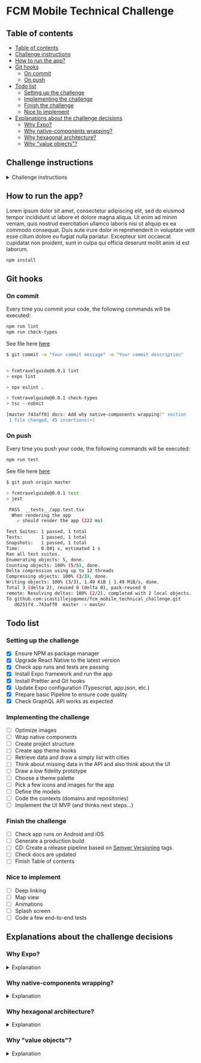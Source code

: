 # FCM Mobile Technical Challenge

## Table of contents

* [Table of contents](#table-of-contents)
* [Challenge instructions](#challenge-instructions)
* [How to run the app?](#how-to-run-the-app-)
* [Git hooks](#git-hooks)
  + [On commit](#on-commit)
  + [On push](#on-push)
* [Todo list](#todo-list)
  + [Setting up the challenge](#setting-up-the-challenge)
  + [Implementing the challenge](#implementing-the-challenge)
  + [Finish the challenge](#finish-the-challenge)
  + [Nice to implement](#nice-to-implement)
* [Explanations about the challenge decisions](#explanations-about-the-challenge-decisions)
  + [Why Expo?](#why-expo-)
  + [Why native-components wrapping?](#why-native-components-wrapping-)
  + [Why hexagonal architecture?](#why-hexagonal-architecture-)
  + [Why "value objects"?](#why--value-objects--)


## Challenge instructions

<details>
  <summary>Challenge instructions</summary>

  ## What
  FCM Digital team want to launch a new shiny travel guide app. We found that we have the chance to deliver a great product to our travelers. All best information about main world cities in their hands.

  ## Why
  Our current app is the best business itinerary app for FCM customers and we want to offer them a good curated travel guide, without risking the usability of main app in terms of disk usage and complexity. KISS principle.

  ## How
  As we are tech enthusiasts we want to improve our infrastructure, so we decided to implement a GraphQL API to be consumed by our frontend team. Many developers love this technology and after some research we think it fits perfectly for mobile and web apps using React. 

  We need your help to build a first prototype in react native, so we can test the potential of using this technology.

  ## Brief
  First version of the app needs to have following things:
  - Home screen with cities list
  - Detail city screen or embedded component in the list with some useful information as city name, currency, some monuments to visit and some restaurants

  ## Delivery
  Final solution is up to you, there are as many solutions as developers exists. You decide how to present the MVP taking design, usability, architecture and completeness decisions.

  ## How to use challenge API
  To run GraphQL API execute following command

  ````
  yarn run graphql
  ````

  It will launch a local graphql in ```http://localhost:3000/``` to use as graphql endpoint in your app.

  This local server gives you all data from ```db.js``` file and you can test your graphql queries with integrated GraphiQL IDE in ```http://localhost:3000/graphql```

  ````
  Example queries

  query {
    City(id: 2) {
      name
    }
  }

  query {
    allCities {
      name
    }
  }
  ````

  ## How to use Graphql in react native

  React native community recommends Apollo Client as the best library to use GraphQL in mobile (Visit https://www.apollographql.com/docs/react/)
</details>

## How to run the app?

Lorem ipsum dolor sit amet, consectetur adipiscing elit, sed do eiusmod tempor incididunt ut labore et dolore magna aliqua. Ut enim ad minim veniam, quis nostrud exercitation ullamco laboris nisi ut aliquip ex ea commodo consequat. Duis aute irure dolor in reprehenderit in voluptate velit esse cillum dolore eu fugiat nulla pariatur. Excepteur sint occaecat cupidatat non proident, sunt in culpa qui officia deserunt mollit anim id est laborum.

```bash
npm install
```

## Git hooks

### On commit

Every time you commit your code, the following commands will be executed:

```bash
npm run lint
npm run check-types
```
See file here [here](/.husky/pre-commit)

```bash
$ git commit -m "Your commit message" -m "Your commit description"


> fcmtravelguide@0.0.1 lint
> expo lint

> npx eslint .

> fcmtravelguide@0.0.1 check-types
> tsc --noEmit

[master 743aff0] docs: Add why native-components wrapping?" section
 1 file changed, 45 insertions(+)
```

### On push

Every time you push your code, the following commands will be executed:

```bash
npm run test
```
See file here [here](/.husky/pre-push)

```bash
$ git push origin master

> fcmtravelguide@0.0.1 test
> jest

 PASS  __tests__/app.test.tsx
  When rendering the app
    ✓ should render the app (222 ms)

Test Suites: 1 passed, 1 total
Tests:       1 passed, 1 total
Snapshots:   1 passed, 1 total
Time:        0.841 s, estimated 1 s
Ran all test suites.
Enumerating objects: 5, done.
Counting objects: 100% (5/5), done.
Delta compression using up to 12 threads
Compressing objects: 100% (3/3), done.
Writing objects: 100% (3/3), 1.49 KiB | 1.49 MiB/s, done.
Total 3 (delta 2), reused 0 (delta 0), pack-reused 0
remote: Resolving deltas: 100% (2/2), completed with 2 local objects.
To github.com:icastillejogomez/fcm_mobile_technical_challenge.git
   d6251f4..743aff0  master -> master
```

## Todo list

### Setting up the challenge

- [x] Ensure NPM as package manager
- [x] Upgrade React Native to the latest version
- [x] Check app runs and tests are passing
- [x] Install Expo framework and run the app
- [x] Install Prettier and Git hooks
- [x] Update Expo configuration (Typescript, app.json, etc.)
- [x] Prepare basic Pipeline to ensure code quality
- [x] Check GraphQL API works as expected

### Implementing the challenge

- [ ] Optimize images
- [ ] Wrap native components
- [ ] Create project structure
- [ ] Create app theme hooks
- [ ] Retrieve data and draw a simply list with cities
- [ ] Think about missing data in the API and also think about the UI
- [ ] Draw a low fidelity prototype
- [ ] Choose a theme palette
- [ ] Pick a few icons and images for the app
- [ ] Define the models
- [ ] Code the contexts (domains and repositories)
- [ ] Implement the UI MVP (and thinks next steps...)

### Finish the challenge

- [ ] Check app runs on Android and iOS
- [ ] Generate a production build
- [ ] CD: Create a release pipeline based on [Semver Versioning](https://semver.org/) tags.
- [ ] Check docs are updated
- [ ] Finish Table of contents

### Nice to implement

- [ ] Deep linking
- [ ] Map view
- [ ] Animations
- [ ] Splash screen
- [ ] Code a few end-to-end tests

## Explanations about the challenge decisions

### Why Expo?

<details>
  <summary>Explanation</summary>
  <br />
  Expo is a React Native framework that allows you to build native iOS and Android apps using JavaScript and React. It is a great tool for building cross-platform apps and it is easy to use. It also has a lot of community support and a lot of plugins that can be used to extend the functionality of the framework. Eventhough in the past was a risky choice, nowadays is worth it. With Expo we can spend time on the business logic and what users want and not on the platform specifics.
</details>

### Why native-components wrapping?

<details>
  <summary>Explanation</summary>
  <br />
  Lorem ipsum dolor sit amet, consectetur adipiscing elit, sed do eiusmod tempor incididunt ut labore et dolore magna aliqua. Ut enim ad minim veniam, quis nostrud exercitation ullamco laboris nisi ut aliquip ex ea commodo consequat. Duis aute irure dolor in reprehenderit in voluptate velit esse cillum dolore eu fugiat nulla pariatur. Excepteur sint occaecat cupidatat non proident, sunt in culpa qui officia deserunt mollit anim id est laborum.
  <br />

  ```typescript
  import { Text, StyleSheet } from 'react-native'
  import type { TextProps } from 'react-native'

  export type FMCTextVariant = 'default' | 'inherit' | 'title' | 'caption'
  export type FMCTextWeight = 'normal' | 'bold' | '100' | '200' | '300' | '400' | '500' | '600' | '700' | '800' | '900'
  export type FMCTextColor = 'default' | 'inherit' | 'primary' | 'secondary' | 'tertiary' | 'error' | 'warning' | 'success' | 'info'

  export type FMCTextProps = TextProps & {
    variant?: FMCTextVariant
    weight?: FMCTextWeight
    color?: FMCTextColor
    size?: FMCTextSize
  }

  export const FMCText = (props: FMCTextProps) => {
    const { variant = 'default', weight = 'normal', color = 'default', size = 'medium', ...rest } = props

    return (
      <Text
        {...rest}
        style={[
          {
            fontWeight: weight,
            color: color,
            fontSize: size,
          },
          rest.style,
        ]}
      />
    )
  }

  const styles = StyleSheet.create({})
  ```
</details>

### Why hexagonal architecture?

<details>
  <summary>Explanation</summary>
  <br />
  Hexagonal architecture is a software design pattern that helps to organize code into smaller, more manageable modules. It is based on the idea of dividing a system into discrete, independent modules that communicate with each other through well-defined interfaces. Each module has a clear responsibility and is responsible for a specific part of the system. This helps to keep the code modular and easier to understand and maintain.
</details>

### Why "value objects"?

<details>
  <summary>Explanation</summary>
  <br />

  Lorem ipsum dolor sit amet, consectetur adipiscing elit, sed do eiusmod tempor incididunt ut labore et dolore magna aliqua. Ut enim ad minim veniam, quis nostrud exercitation ullamco laboris nisi ut aliquip ex ea commodo consequat. Duis aute irure dolor in reprehenderit in voluptate velit esse cillum dolore eu fugiat nulla pariatur. Excepteur sint occaecat cupidatat non proident, sunt in culpa qui officia deserunt mollit anim id est laborum.

  ```typescript
  class City {
    ...
    private readonly name: CityName // <-- Why CityName instead of simple string type?
    ...


    ...
  }

  class CityName extends StringValueObject {
    constructor(name: string) {
      super(name)
      this.ensureCityNameIsNonEmpty()
    }

    private ensureCityNameIsNonEmpty(): void {
      const value = this.getValue()
      if (value.length === 0) {
        throw new Error('City name cannot be empty')
      }
    }
  }
  ```
</details>